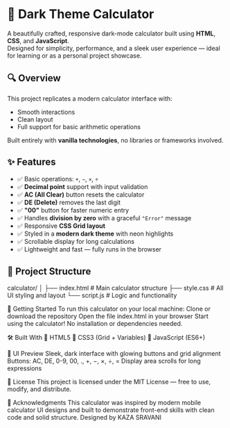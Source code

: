 # 🧮 Dark Theme Calculator

A beautifully crafted, responsive dark-mode calculator built using **HTML**, **CSS**, and **JavaScript**.  
Designed for simplicity, performance, and a sleek user experience — ideal for learning or as a personal project showcase.

## 🔍 Overview

This project replicates a modern calculator interface with:
- Smooth interactions
- Clean layout
- Full support for basic arithmetic operations

Built entirely with **vanilla technologies**, no libraries or frameworks involved.

## ✨ Features

- ✅ Basic operations: `+`, `−`, `×`, `÷`
- ✅ **Decimal point** support with input validation
- ✅ **AC (All Clear)** button resets the calculator
- ✅ **DE (Delete)** removes the last digit
- ✅ **"00"** button for faster numeric entry
- ✅ Handles **division by zero** with a graceful `"Error"` message
- ✅ Responsive **CSS Grid layout**
- ✅ Styled in a **modern dark theme** with neon highlights
- ✅ Scrollable display for long calculations
- ✅ Lightweight and fast — fully runs in the browser

## 📁 Project Structure

calculator/
│
├── index.html     # Main calculator structure
├── style.css      # All UI styling and layout
└── script.js      # Logic and functionality

🚀 Getting Started
To run this calculator on your local machine:
Clone or download the repository
Open the file index.html in your browser
Start using the calculator!
No installation or dependencies needed.

🛠️ Built With
🔸 HTML5
🔸 CSS3 (Grid + Variables)
🔸 JavaScript (ES6+)

📸 UI Preview
Sleek, dark interface with glowing buttons and grid alignment
Buttons: AC, DE, 0-9, 00, ., +, −, ×, ÷, =
Display area scrolls for long expressions

📜 License
This project is licensed under the MIT License — free to use, modify, and distribute.

🙌 Acknowledgments
This calculator was inspired by modern mobile calculator UI designs and built to demonstrate front-end skills with clean code and solid structure.
Designed by KAZA SRAVANI
